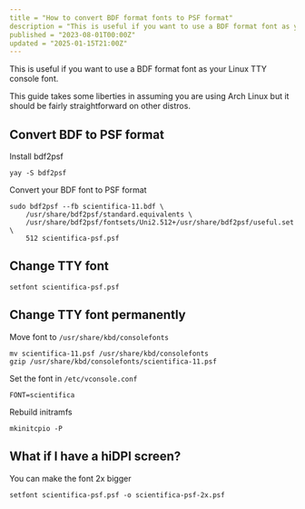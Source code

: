 ```yaml
---
title = "How to convert BDF format fonts to PSF format"
description = "This is useful if you want to use a BDF format font as your Linux TTY console font"
published = "2023-08-01T00:00Z"
updated = "2025-01-15T21:00Z"
---
```


This is useful if you want to use a BDF format font as your Linux TTY console font.

This guide takes some liberties in assuming you are using Arch Linux but it should be fairly straightforward on other distros.

## Convert BDF to PSF format

Install bdf2psf
```shell
yay -S bdf2psf
```
Convert your BDF font to PSF format
```shell
sudo bdf2psf --fb scientifica-11.bdf \
    /usr/share/bdf2psf/standard.equivalents \
    /usr/share/bdf2psf/fontsets/Uni2.512+/usr/share/bdf2psf/useful.set \
    512 scientifica-psf.psf
```

## Change TTY font

```shell
setfont scientifica-psf.psf
```

## Change TTY font permanently

Move font to `/usr/share/kbd/consolefonts`
```shell
mv scientifica-11.psf /usr/share/kbd/consolefonts
gzip /usr/share/kbd/consolefonts/scientifica-11.psf
```

Set the font in `/etc/vconsole.conf`
```shell
FONT=scientifica
```

Rebuild initramfs
```shell
mkinitcpio -P
```

## What if I have a hiDPI screen?

You can make the font 2x bigger
```shell
setfont scientifica-psf.psf -o scientifica-psf-2x.psf
```
